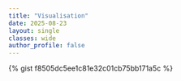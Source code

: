 ```yaml
---
title: "Visualisation"
date: 2025-08-23
layout: single
classes: wide
author_profile: false
---
```


<style type="text/css">
  p {
    text-align: justify;
  }

  .gist .gist-file{
  background-color: black !important;
  border-color: black !important;
}

}

</style>

{% gist f8505dc5ee1c81e32c01cb75bb171a5c %}

<link href="https://cdn.rawgit.com/Killercodes/281792c423a4fe5544d9a8d36a4430f2/raw/36c2eb3e0c44133880485a143717bda9d180f2c1/GistDarkCode.css" rel="stylesheet" type="text/css">
